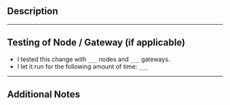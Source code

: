 ## Description

<!-- Provide a short summary of the changes in this PR. -->

---

## Testing of Node / Gateway (if applicable)

- I tested this change with `___` nodes and `___` gateways.
- I let it run for the following amount of time: `___`

---

## Additional Notes

<!-- Add any additional info, screenshots, logs, or context here. -->
